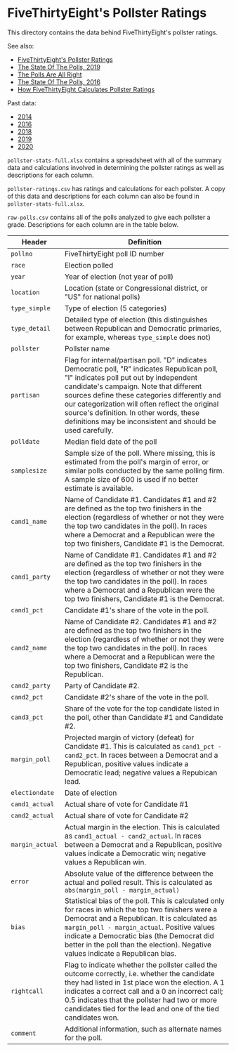# FiveThirtyEight's Pollster Ratings

This directory contains the data behind FiveThirtyEight's pollster ratings. 

See also:

* [FiveThirtyEight's Pollster Ratings](https://projects.fivethirtyeight.com/pollster-ratings/)
* [The State Of The Polls, 2019](https://fivethirtyeight.com/features/the-state-of-the-polls-2019/)
* [The Polls Are All Right](https://fivethirtyeight.com/features/the-polls-are-all-right/)
* [The State Of The Polls, 2016](https://fivethirtyeight.com/features/the-state-of-the-polls-2016/)
* [How FiveThirtyEight Calculates Pollster Ratings](https://fivethirtyeight.com/features/how-fivethirtyeight-calculates-pollster-ratings/)

Past data:

* [2014](2014/)
* [2016](2016/)
* [2018](2018/)
* [2019](2019/)
* [2020](2020/)

`pollster-stats-full.xlsx` contains a spreadsheet with all of the summary data and calculations involved in determining the pollster ratings as well as descriptions for each column.

`pollster-ratings.csv` has ratings and calculations for each pollster. A copy of this data and descriptions for each column can also be found in `pollster-stats-full.xlsx`.

`raw-polls.csv` contains all of the polls analyzed to give each pollster a grade. Descriptions for each column are in the table below.

Header | Definition
---|---------
`pollno` | FiveThirtyEight poll ID number
`race` | Election polled
`year` | Year of election (not year of poll)
`location` | Location (state or Congressional district, or "US" for national polls)
`type_simple` | Type of election (5 categories)
`type_detail` | Detailed type of election (this distinguishes between Republican and Democratic primaries, for example, whereas `type_simple` does not)
`pollster` | Pollster name
`partisan` | Flag for internal/partisan poll. "D" indicates Democratic poll, "R" indicates Republican poll, "I" indicates poll put out by independent candidate's campaign. Note that different sources define these categories differently and our categorization will often reflect the original source's definition. In other words, these definitions may be inconsistent and should be used carefully.
`polldate` | Median field date of the poll
`samplesize` | Sample size of the poll. Where missing, this is estimated from the poll's margin of error, or similar polls conducted by the same polling firm. A sample size of 600 is used if no better estimate is available.
`cand1_name` | Name of Candidate #1. Candidates #1 and #2 are defined as the top two finishers in the election (regardless of whether or not they were the top two candidates in the poll). In races where a Democrat and a Republican were the top two finishers, Candidate #1 is the Democrat.
`cand1_party` | Name of Candidate #1. Candidates #1 and #2 are defined as the top two finishers in the election (regardless of whether or not they were the top two candidates in the poll). In races where a Democrat and a Republican were the top two finishers, Candidate #1 is the Democrat.
`cand1_pct` | Candidate #1's share of the vote in the poll.
`cand2_name` | Name of Candidate #2. Candidates #1 and #2 are defined as the top two finishers in the election (regardless of whether or not they were the top two candidates in the poll). In races where a Democrat and a Republican were the top two finishers, Candidate #2 is the Republican.
`cand2_party` | Party of Candidate #2.
`cand2_pct` | Candidate #2's share of the vote in the poll.
`cand3_pct` | Share of the vote for the top candidate listed in the poll, other than Candidate #1 and Candidate #2.
`margin_poll` | Projected margin of victory (defeat) for Candidate #1. This is calculated as `cand1_pct - cand2_pct`. In races between a Democrat and a Republican, positive values indicate a Democratic lead; negative values a Repubican lead.
`electiondate` | Date of election
`cand1_actual` | Actual share of vote for Candidate #1
`cand2_actual` | Actual share of vote for Candidate #2
`margin_actual` | Actual margin in the election. This is calculated as `cand1_actual - cand2_actual`. In races between a Democrat and a Republican, positive values indicate a Democratic win; negative values a Republican win.
`error` | Absolute value of the difference between the actual and polled result. This is calculated as `abs(margin_poll - margin_actual)`
`bias` | Statistical bias of the poll. This is calculated only for races in which the top two finishers were a Democrat and a Republican. It is calculated as `margin_poll - margin_actual`. Positive values indicate a Democratic bias (the Democrat did better in the poll than the election). Negative values indicate a Republican bias.
`rightcall` | Flag to indicate whether the pollster called the outcome correctly, i.e. whether the candidate they had listed in 1st place won the election. A 1 indicates a correct call and a 0 an incorrect call; 0.5 indicates that the pollster had two or more candidates tied for the lead and one of the tied candidates won.
`comment` | Additional information, such as alternate names for the poll.
